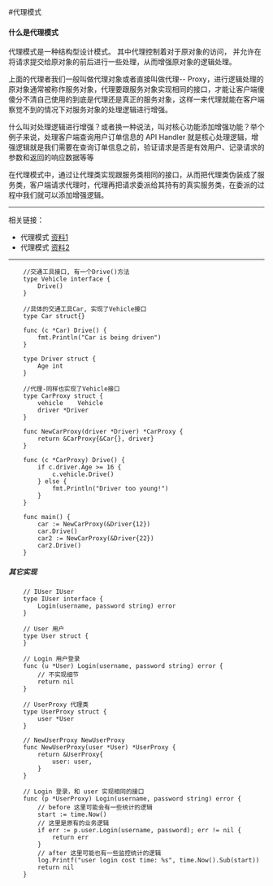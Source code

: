 #代理模式

#### 什么是代理模式
代理模式是一种结构型设计模式。 其中代理控制着对于原对象的访问， 并允许在将请求提交给原对象的前后进行一些处理，从而增强原对象的逻辑处理。

上面的代理者我们一般叫做代理对象或者直接叫做代理-- Proxy，进行逻辑处理的原对象通常被称作服务对象，代理要跟服务对象实现相同的接口，才能让客户端傻傻分不清自己使用的到底是代理还是真正的服务对象，这样一来代理就能在客户端察觉不到的情况下对服务对象的处理逻辑进行增强。

什么叫对处理逻辑进行增强？或者换一种说法，叫对核心功能添加增强功能？举个例子来说，处理客户端查询用户订单信息的 API Handler 就是核心处理逻辑，增强逻辑就是我们需要在查询订单信息之前，验证请求是否是有效用户、记录请求的参数和返回的响应数据等等  

在代理模式中，通过让代理类实现跟服务类相同的接口，从而把代理类伪装成了服务类，客户端请求代理时，代理再把请求委派给其持有的真实服务类，在委派的过程中我们就可以添加增强逻辑。
***
相关链接：   
- 代理模式 [资料1](https://mp.weixin.qq.com/s?__biz=MzUzNTY5MzU2MA==&mid=2247497211&idx=1&sn=81cd8898a26d2c54d7dee6d8cb478bb0&chksm=fa83246ccdf4ad7abe6e4f30c3a92aaa734d0ab1ac5431b05712a947ad89834729922db76039&scene=178&cur_album_id=2531498848431669249#rd)
- 代理模式 [资料2](https://lailin.xyz/post/proxy.html)

*** 

```gotemplate
    //交通工具接口, 有一个Drive()方法
    type Vehicle interface {
        Drive()
    }
    
    //具体的交通工具Car, 实现了Vehicle接口
    type Car struct{}
    
    func (c *Car) Drive() {
        fmt.Println("Car is being driven")
    }
    
    type Driver struct {
        Age int
    }
    
    //代理-同样也实现了Vehicle接口
    type CarProxy struct {
        vehicle    Vehicle
        driver *Driver
    }
    
    func NewCarProxy(driver *Driver) *CarProxy {
        return &CarProxy{&Car{}, driver}
    }
    
    func (c *CarProxy) Drive() {
        if c.driver.Age >= 16 {
            c.vehicle.Drive()
        } else {
            fmt.Println("Driver too young!")
        }
    }
    
    func main() {
        car := NewCarProxy(&Driver{12})
        car.Drive()
        car2 := NewCarProxy(&Driver{22})
        car2.Drive()
    }

```

##### 其它实现

```gotemplate
    // IUser IUser
    type IUser interface {
        Login(username, password string) error
    }
    
    // User 用户
    type User struct {
    }
    
    // Login 用户登录
    func (u *User) Login(username, password string) error {
        // 不实现细节
        return nil
    }
    
    // UserProxy 代理类
    type UserProxy struct {
        user *User
    }
    
    // NewUserProxy NewUserProxy
    func NewUserProxy(user *User) *UserProxy {
        return &UserProxy{
            user: user,
        }
    }
    
    // Login 登录，和 user 实现相同的接口
    func (p *UserProxy) Login(username, password string) error {
        // before 这里可能会有一些统计的逻辑
        start := time.Now()
        // 这里是原有的业务逻辑
        if err := p.user.Login(username, password); err != nil {
            return err
        }
        // after 这里可能也有一些监控统计的逻辑
        log.Printf("user login cost time: %s", time.Now().Sub(start))
        return nil
    }

```
